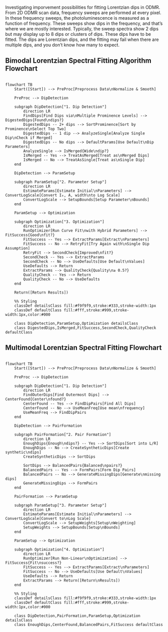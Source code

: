 Investigating imporvement possibilities for fitting Lorentzian dips in ODMR. From 2D ODMR scan data, frequency sweeps are performed at every pixel. In these frequency sweeps, the photoluminescence is measured as a function of frequency. These sweeps show dips in the frequency, and that’s where we are mostly interested. Typically, the sweep spectra show 2 dips but may display up to 8 dips or clusters of dips. These dips have to be fitted. The dips are Lorentzian dips, and the fitting may fail when there are multiple dips, and you don’t know how many to expect.

## Bimodal Lorentzian Spectral Fitting Algorithm Flowchart

```mermaid

flowchart TB
    Start([Start]) --> PreProc[Preprocess Data\nNormalize & Smooth]
    
    PreProc --> DipDetection
    
    subgraph DipDetection["1. Dip Detection"]
        direction LR
        FindDips[Find Dips via\nMultiple Prominence Levels] --> DigestedDips{Found\ndips?}
        DigestedDips -- 2+ dips --> SortProminence[Sort by Prominence\nSelect Top Two]
        DigestedDips -- 1 dip --> AnalyzeSingle[Analyze Single Dip\nCheck if Merged]
        DigestedDips -- No dips --> DefaultParams[Use Default\nDip Parameters]
        AnalyzeSingle --> IsMerged{Wide\ndip?}
        IsMerged -- Yes --> TreatAsMerged[Treat as\nMerged Dips]
        IsMerged -- No --> TreatAsSingle[Treat as\nSingle Dip]
    end
    
    DipDetection --> ParamSetup
    
    subgraph ParamSetup["2. Parameter Setup"]
        direction LR
        EstimateParams[Estimate Initial\nParameters] --> ConvertLogScale[Convert I₀, A, width\nto Log Scale]
        ConvertLogScale --> SetupBounds[Setup Parameter\nBounds]
    end
    
    ParamSetup --> Optimization
    
    subgraph Optimization["3. Optimization"]
        direction LR
        RunOptimizer[Run Curve Fit\nwith Hybrid Parameters] --> FitSuccess{Good\nfit?}
        FitSuccess -- Yes --> ExtractParams[Extract\nParameters]
        FitSuccess -- No --> RetryFit[Try Again with\nSingle Dip Assumption]
        RetryFit --> SecondCheck{Improved\nfit?}
        SecondCheck -- Yes --> ExtractParams
        SecondCheck -- No --> UseDefaults[Use Default\nValues]
        UseDefaults --> Return
        ExtractParams --> QualityCheck{Quality\n≥ 0.5?}
        QualityCheck -- Yes --> Return
        QualityCheck -- No --> UseDefaults
    end

    Return([Return Results])

    %% Styling
    classDef detailsClass fill:#f9f9f9,stroke:#333,stroke-width:1px
    classDef defaultClass fill:#fff,stroke:#999,stroke-width:1px,color:#000
    
    class DipDetection,ParamSetup,Optimization detailsClass
    class DigestedDips,IsMerged,FitSuccess,SecondCheck,QualityCheck defaultClass

```


## Multimodal Lorentzian Spectral Fitting Flowchart

```mermaid

flowchart TB
    Start([Start]) --> PreProc[Preprocess Data\nNormalize & Smooth]
    
    PreProc --> DipDetection
    
    subgraph DipDetection["1. Dip Detection"]
        direction LR
        FindOuterDips[Find Outermost Dips] --> CenterFound{Center\nfound?}
        CenterFound -- Yes --> FindDipPairs[Find All Dips]
        CenterFound -- No --> UseMeanFreq[Use mean\nfrequency]
        UseMeanFreq --> FindDipPairs
    end
    
    DipDetection --> PairFormation
    
    subgraph PairFormation["2. Pair Formation"]
        direction LR
        EnoughDips{Enough\ndips?} -- Yes --> SortDips[Sort into L/R]
        EnoughDips -- No --> CreateSyntheticDips[Create synthetic\ndips]
        CreateSyntheticDips --> SortDips
        
        SortDips --> BalancedPairs{Balanced\npairs?}
        BalancedPairs -- Yes --> FormPairs[Form Dip Pairs]
        BalancedPairs -- No --> GenerateMissingDips[Generate\nmissing dips]
        GenerateMissingDips --> FormPairs
    end
    
    PairFormation --> ParamSetup
    
    subgraph ParamSetup["3. Parameter Setup"]
        direction LR
        EstimateParams[Estimate Initial\nParameters] --> ConvertLogScale[Convert to\nLog Scale]
        ConvertLogScale --> SetupWeights[Setup\nWeighting]
        SetupWeights --> SetupBounds[Setup\nBounds]
    end
    
    ParamSetup --> Optimization
    
    subgraph Optimization["4. Optimization"]
        direction LR
        RunOptimizer[Run Non-Linear\nOptimization] --> FitSuccess{Fit\nsuccess?}
        FitSuccess -- Yes --> ExtractParams[Extract\nParameters]
        FitSuccess -- No --> UseDefaults[Use Default\nValues]
        UseDefaults --> Return
        ExtractParams --> Return([Return\nResults])
    end

    %% Styling
    classDef detailsClass fill:#f9f9f9,stroke:#333,stroke-width:1px
    classDef defaultClass fill:#fff,stroke:#999,stroke-width:1px,color:#000
    
    class DipDetection,PairFormation,ParamSetup,Optimization detailsClass
    class EnoughDips,CenterFound,BalancedPairs,FitSuccess defaultClass

```
